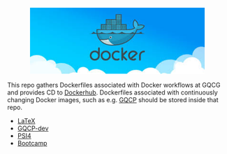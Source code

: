 <p align="center">
<img src="img/docker.jpeg" width="400">
</p>

This repo gathers Dockerfiles associated with Docker workflows at GQCG and provides CD to [Dockerhub](https://hub.docker.com/orgs/gqcg). Dockerfiles associated with continuously changing Docker images, such as e.g. [GQCP](https://github.com/GQCG/GQCP) should be stored inside that repo.

- [LaTeX](latex/README.md)
- [GQCP-dev](gqcp-dev/README.md)
- [PSI4](psi4/README.md)
- [Bootcamp](bootcamp/README.md)
